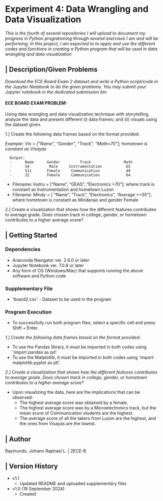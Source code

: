 # Experiment 4: Data Wrangling and Data Visualization

_This is the fourth of several repositories I will upload to document my progress in Python programming through several exercises I am and will be performing. In this project, I am expected to to apply and use the different codes and functions in creating a Python program that will be used in data wrangling and data visualization_

## | Description/Given Problems
_Download the ECE Board Exam 2 dataset and write a Python script/code in the Jupyter Notebook to do the given problems. You may submit your Jupyter notebook in the dedicated submission bin._

#### ECE BOARD EXAM PROBLEM: 
Using data wrangling and data visualization technique with storytelling, analyze the data and present different (i) data frames; and (ii) visuals using the dataset given. 

1.] Create the following data frames based on the format provided: 

_Example: Vis = [“Name”, “Gender”, “Track”, “Math<70”]; hometown is constant as Visayas_ 

      Output: 
      -      Name      Gender         Track               Math
      -      S4         Male     Instrumentation           65
      -      S11       Female     Communication            48
      -      22        Female     Communication            64

- Filename: Instru = [“Name”, “GEAS”, “Electronics >70”]; where track is constant as 
Instrumentation and hometown Luzon 
- Filename: Mindy = [ “Name”, “Track”, “Electronics”, “Average >=55”]; where hometown is constant as Mindanao and gender Female 

2.] Create a visualization that shows how the different features contributes to average grade. Does chosen track in college, gender, or hometown contributes to a higher average score? 

## | Getting Started

### Dependencies
* Anaconda Navigator ver. 2.6.0 or later
* Jupyter Notebook ver. 7.0.8 or later
* Any form of OS (Windows/Mac) that supports running the above software and Python code

### Supplementary File
* 'board2.csv' - Dataset to be used in the program

### Program Execution
* To successfully run both program files, select a specific cell and press Shift + Enter.

_1.] Create the following data frames based on the format provided:_
* To use the Pandas library, it must be imported in both codes using 'import pandas as pd'.
* To use the Matplotlib, it must be imported in both codes using 'import matplotlib.pyplot as plt'.

_2.] Create a visualization that shows how the different features contributes to average grade. Does chosen track in college, gender, or hometown contributes to a higher average score?_
* Upon visualizing the data, here are the implications that can be observed:
  * The highest average score was obtained by a female.
  * The highest average score was by a Microelectronics track, but the mean score of Communication students are the highest.
  * The average score of all the takers from Luzon are the highest, and the ones from Visayas are the lowest.


## | Author
Raymundo, Johann Raphael L. | 2ECE-B

## | Version History
* v1.1
  * Updated README and uploaded supplementary files         
* v1.0 (19 September 2024)
  * Created 
